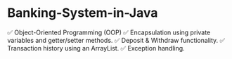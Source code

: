 # Banking-System-in-Java

✅ Object-Oriented Programming (OOP)
✅ Encapsulation using private variables and getter/setter methods.
✅ Deposit & Withdraw functionality.
✅ Transaction history using an ArrayList.
✅ Exception handling. 